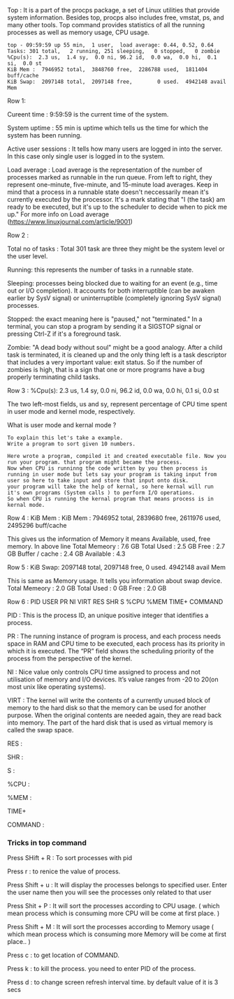 Top : It is a part of the procps package, a set of Linux utilities that provide system information. Besides top, procps also includes free, vmstat, ps, and many other tools.
Top command provides statistics of all the running processes as well as memory usage, CPU usage. 


```
top - 09:59:59 up 55 min,  1 user,  load average: 0.44, 0.52, 0.64
Tasks: 301 total,   2 running, 251 sleeping,   0 stopped,   0 zombie
%Cpu(s):  2.3 us,  1.4 sy,  0.0 ni, 96.2 id,  0.0 wa,  0.0 hi,  0.1 si,  0.0 st
KiB Mem :  7946952 total,  3848760 free,  2286788 used,  1811404 buff/cache
KiB Swap:  2097148 total,  2097148 free,        0 used.  4942148 avail Mem
```

Row 1: 

Cureent time : 9:59:59 is the current time of the system.

System uptime : 55 min is uptime which tells us the time for which the system has been running.

Active user sessions : It tells how many users are logged in into the server. In this case only single user is logged in to the system.

Load average : Load average is the representation of the number of processes marked as runnable in the run queue. 
From left to right, they represent one-minute, five-minute, and 15-minute load averages.
Keep in mind that a process in a runnable state doesn't neccessarily mean it's currently executed by the processor.
It's a mark stating that "I (the task) am ready to be executed, but it's up to the scheduler to decide when to pick me up."
For more info on Load average (https://www.linuxjournal.com/article/9001)


Row 2 :

Total no of tasks : Total 301 task are three they might be the system level or the user level.

Running: this represents the number of tasks in a runnable state.

Sleeping: processes being blocked due to waiting for an event (e.g., time out or I/O completion). 
It accounts for both interruptible (can be awaken earlier by SysV signal) or uninterruptible (completely ignoring SysV signal) processes.

Stopped: the exact meaning here is "paused," not "terminated." 
In a terminal, you can stop a program by sending it a SIGSTOP signal or pressing Ctrl-Z if it's a foreground task.

Zombie: "A dead body without soul" might be a good analogy.
After a child task is terminated, it is cleaned up and the only thing left is a task descriptor that includes a very important value: exit status. 
So if the number of zombies is high, that is a sign that one or more programs have a bug properly terminating child tasks.



Row 3 : %Cpu(s):  2.3 us,  1.4 sy,  0.0 ni, 96.2 id,  0.0 wa,  0.0 hi,  0.1 si,  0.0 st

The two left-most fields, us and sy, represent percentage of CPU time spent in user mode and kernel mode, respectively.

What is user mode and kernal mode ?

```
To explain this let's take a example.
Write a program to sort given 10 numbers.

Here wrote a program, compiled it and created executable file. Now you run your program. that program might became the process.
Now when CPU is runninng the code written by you then process is running in user mode but lets say your program is taking input from user so here to take input and store that input onto disk.
your program will take the help of kernal, so here kernal will run it's own programs (System calls ) to perform I/O operations.
So when CPU is running the kernal program that means process is in kernal mode.
```

Row 4 : KiB Mem :  KiB Mem :  7946952 total,  2839680 free,  2611976 used,  2495296 buff/cache

This gives us the information of Memory it means Available, used, free memory. In above line
Total Memeory : 7.6 GB 
Total Used : 2.5 GB
Free : 2.7 GB
Buffer / cache : 2.4 GB
Available : 4.3



Row 5 : KiB Swap:  2097148 total,  2097148 free, 0 used.  4942148 avail Mem

This is same as Memory usage. It tells you information about swap device.
Total Memeory : 2.0	 GB 
Total Used : 0 GB
Free : 2.0 GB


Row 6 : PID		USER      PR  NI    VIRT    RES    SHR S  %CPU %MEM     TIME+ COMMAND 

PID : This is the process ID, an unique positive integer that identifies a process.

PR : The running instance of program is process, and each process needs space in RAM and CPU time to be executed, each process has its priority in which it is executed. The “PR” field shows the scheduling priority of the process from the perspective of the kernel.

NI : Nice value only controls CPU time assigned to process and not utilisation of memory and I/O devices.
It’s value ranges from -20 to 20(on most unix like operating systems).

VIRT : The kernel will write the contents of a currently unused block of memory to the hard disk so that the memory can be used for another purpose. When the original contents are needed again, they are read back into memory. The part of the hard disk that is used as virtual memory is called the swap space.

RES : 


SHR : 


S :

%CPU :

%MEM :

TIME+

COMMAND :


### Tricks in top command 

Press SHift + R : To sort processes with pid

Press r : to renice the value of process.

Press Shift + u : It will display the processes belongs to specified user. Enter the user name then you will see the processes only related to that user

Press Shit + P : It will sort the processes according to CPU usage. ( which mean process which is consuming more CPU will be come at first place. )

Press Shift + M : It will sort the processes according to Memory usage ( which mean process which is consuming more Memory will be come at first place.. )

Press c : to get location of COMMAND.

Press k : to kill the process. you need to enter PID of the process.

Press d : to change screen refresh interval time. by default value of it is 3 secs
